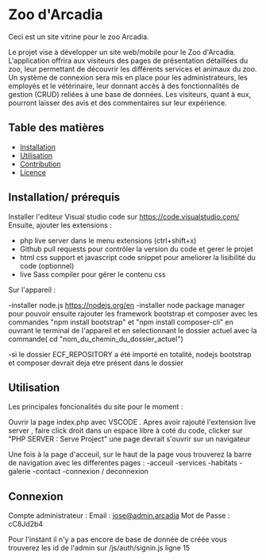 # Zoo d'Arcadia

Ceci est un site vitrine pour le zoo Arcadia.

Le projet vise à développer un site web/mobile pour le Zoo d'Arcadia. L'application offrira aux visiteurs des pages de présentation détaillées du zoo, leur permettant de découvrir les différents services et animaux du zoo. Un système de connexion sera mis en place pour les administrateurs, les employés et le vétérinaire, leur donnant accès à des fonctionnalités de gestion (CRUD) reliées à une base de données. Les visiteurs, quant à eux, pourront laisser des avis et des commentaires sur leur expérience.

## Table des matières
- [Installation](#installation)
- [Utilisation](#utilisation)
- [Contribution](#contribution)
- [Licence](#licence)

## Installation/ prérequis
Installer l'editeur Visual studio code sur https://code.visualstudio.com/
Ensuite, ajouter les extensions : 
- php live server dans le menu extensions (ctrl+shift+x)
- Github pull requests pour contrôler la version du code et gerer le projet
- html css support  et javascript code snippet pour ameliorer la lisibilité du code (optionnel)
- live Sass compiler pour gérer le contenu css

Sur l'appareil : 

-installer node.js https://nodejs.org/en
-installer node package manager pour pouvoir ensuite rajouter les framework bootstrap et composer avec 
les commandes "npm install bootstrap" et "npm install composer-cli" en ouvrant le terminal de l'appareil et en selectionnant le dossier actuel avec la commande( cd "nom_du_chemin_du_dossier_actuel")

-si le dossier ECF_REPOSITORY a été importé en totalité, nodejs bootstrap et composer devrait deja etre présent dans le dossier

## Utilisation
Les principales foncionalités du site pour le moment : 

Ouvrir la page index.php avec VSCODE . Apres avoir rajouté l'extension live server , faire click droit dans un espace libre à coté du code, clicker sur "PHP SERVER : Serve Project" une page devrait s'ouvrir sur un navigateur

Une fois à la page d'acceuil, sur le haut de la page vous trouverez la barre de navigation avec les differentes pages :
-acceuil
-services
-habitats
-galerie
-contact
-connexion / deconnexion

## Connexion

Compte administrateur : 
 Email : jose@admin.arcadia
 Mot de Passe : cC8Jd2b4

Pour l'instant il n'y a pas encore de base de donnée de créée vous trouverez les id de l'admin sur /js/auth/signin.js ligne 15